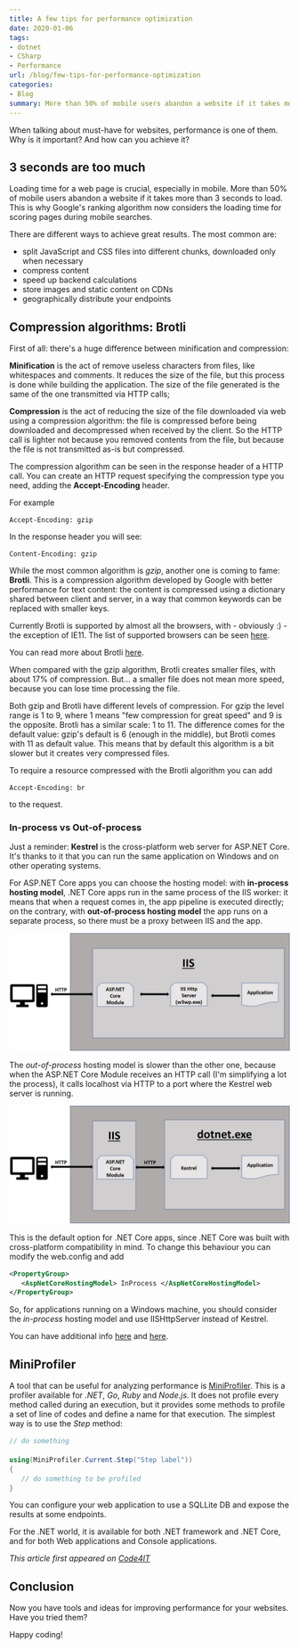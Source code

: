 ```yaml
---
title: A few tips for performance optimization
date: 2020-01-06
tags:
- dotnet
- CSharp
- Performance
url: /blog/few-tips-for-performance-optimization
categories:
- Blog
summary: More than 50% of mobile users abandon a website if it takes more than 3 seconds to load. Here you'll learn few trick to improve your site performance.
---
```


When talking about must-have for websites, performance is one of them. Why is it important? And how can you achieve it?

## 3 seconds are too much

Loading time for a web page is crucial, especially in mobile. More than 50% of mobile users abandon a website if it takes more than 3 seconds to load. This is why Google's ranking algorithm now considers the loading time for scoring pages during mobile searches.

There are different ways to achieve great results. The most common are:

- split JavaScript and CSS files into different chunks, downloaded only when necessary
- compress content
- speed up backend calculations
- store images and static content on CDNs
- geographically distribute your endpoints

## Compression algorithms: Brotli

First of all: there's a huge difference between minification and compression:

**Minification** is the act of remove useless characters from files, like whitespaces and comments. It reduces the size of the file, but this process is done while building the application. The size of the file generated is the same of the one transmitted via HTTP calls;

**Compression** is the act of reducing the size of the file downloaded via web using a compression algorithm: the file is compressed before being downloaded and decompressed when received by the client. So the HTTP call is lighter not because you removed contents from the file, but because the file is not transmitted as-is but compressed.

The compression algorithm can be seen in the response header of a HTTP call. You can create an HTTP request specifying the compression type you need, adding the **Accept-Encoding** header.

For example

```
Accept-Encoding: gzip
```

In the response header you will see:

```
Content-Encoding: gzip
```

While the most common algorithm is _gzip_, another one is coming to fame: **Brotli**. This is a compression algorithm developed by Google with better performance for text content: the content is compressed using a dictionary shared between client and server, in a way that common keywords can be replaced with smaller keys.

Currently Brotli is supported by almost all the browsers, with - obviously :) - the exception of IE11. The list of supported browsers can be seen [here](https://caniuse.com/#search=brotli "Brotli usage on CanIUse").

You can read more about Brotli [here](https://medium.com/oyotech/how-brotli-compression-gave-us-37-latency-improvement-14d41e50fee4 "Brotli compression details").

When compared with the gzip algorithm, Brotli creates smaller files, with about 17% of compression. But... a smaller file does not mean more speed, because you can lose time processing the file.

Both gzip and Brotli have different levels of compression. For gzip the level range is 1 to 9, where 1 means "few compression for great speed" and 9 is the opposite. Brotli has a similar scale: 1 to 11. The difference comes for the default value: gzip's default is 6 (enough in the middle), but Brotli comes with 11 as default value. This means that by default this algorithm is a bit slower but it creates very compressed files.

To require a resource compressed with the Brotli algorithm you can add

```
Accept-Encoding: br
```

to the request.

### In-process vs Out-of-process

Just a reminder: **Kestrel** is the cross-platform web server for ASP.NET Core. It's thanks to it that you can run the same application on Windows and on other operating systems.

For ASP.NET Core apps you can choose the hosting model: with **in-process hosting model**, .NET Core apps run in the same process of the IIS worker: it means that when a request comes in, the app pipeline is executed directly; on the contrary, with **out-of-process hosting model** the app runs on a separate process, so there must be a proxy between IIS and the app.

![In-process hosting model](./in-process-hosting.jpg "In-process hosting model schema")

The _out-of-process_ hosting model is slower than the other one, because when the ASP.NET Core Module receives an HTTP call (I'm simplifying a lot the process), it calls localhost via HTTP to a port where the Kestrel web server is running.

![Out-of-process hosting model](./out-of-process_hosting.jpg "Out-of-process hosting model schema")

This is the default option for .NET Core apps, since .NET Core was built with cross-platform compatibility in mind. To change this behaviour you can modify the web.config and add

```xml
<PropertyGroup>
   <AspNetCoreHostingModel> InProcess </AspNetCoreHostingModel>
</PropertyGroup>
```

So, for applications running on a Windows machine, you should consider the _in-process_ hosting model and use IISHttpServer instead of Kestrel.

You can have additional info [here](https://docs.microsoft.com/en-us/aspnet/core/host-and-deploy/iis "IIS documentation on Microsoft docs") and [here](https://docs.microsoft.com/en-us/aspnet/core/host-and-deploy/aspnet-core-module "ASP.NET documentation on Microsoft docs").

## MiniProfiler

A tool that can be useful for analyzing performance is [MiniProfiler](https://miniprofiler.com/dotnet "Miniprofiler for .NET"). This is a profiler available for _.NET_, _Go_, _Ruby_ and _Node.js_.
It does not profile every method called during an execution, but it provides some methods to profile a set of line of codes and define a name for that execution.
The simplest way is to use the _Step_ method:

```cs
// do something

using(MiniProfiler.Current.Step("Step label"))
{
   // do something to be profiled
}
```

You can configure your web application to use a SQLLite DB and expose the results at some endpoints.

For the .NET world, it is available for both .NET framework and .NET Core, and for both Web applications and Console applications.

_This article first appeared on [Code4IT](https://www.code4it.dev/)_

## Conclusion

Now you have tools and ideas for improving performance for your websites. Have you tried them?

Happy coding!
